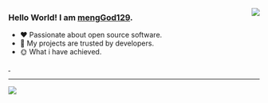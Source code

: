<img 
    align="right" 
    style="pointer-events:none;" 
    src="https://github-readme-stats.vercel.app/api?username=mengGod129&show_icons=true&icon_color=E65A65&text_color=adbac7&bg_color=2d333b&hide_title=true&hide_border=true" 
/>

### Hello World! I am <b><a target="_blank" href="javascript:;">mengGod129</a></b>.

- :hearts: Passionate about open source software. 
- :1st_place_medal: My projects are trusted by developers.
- :sun_with_face: What i have achieved.

<a href="https://MengGods.blog.csdn.net">
    <img src="https://img.shields.io/badge/CSDN Page View-115K-E65A65.svg" alt="" title="mengGod的csdn" />
</a>

<a href="https://cloud.tencent.com/developer/user/8345747/articles">
    <img src="https://img.shields.io/badge/Tencentcloud Page View-200K-blue.svg" alt="" title="mengGod的腾讯云社区" />
</a>

---

[![](https://github-readme-stats.vercel.app/api/top-langs/?username=mengGod129&text_color=adbac7&hide_border=true&hide_title=true&langs_count=10&bg_color=2d333b&count_private=true&layout=compact&include_all_commits=true&card_width=900)](https://github.com/mengGod129?tab=repositories)

